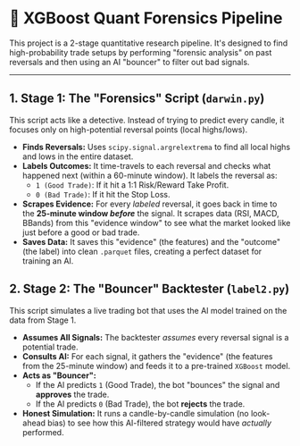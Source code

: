 # 🤖 XGBoost Quant Forensics Pipeline

This project is a 2-stage quantitative research pipeline. It's designed to find high-probability trade setups by performing "forensic analysis" on past reversals and then using an AI "bouncer" to filter out bad signals.

---

## 1. Stage 1: The "Forensics" Script (`darwin.py`)

This script acts like a detective. Instead of trying to predict every candle, it focuses only on high-potential reversal points (local highs/lows).

* **Finds Reversals:** Uses `scipy.signal.argrelextrema` to find all local highs and lows in the entire dataset.
* **Labels Outcomes:** It time-travels to each reversal and checks what happened next (within a 60-minute window). It labels the reversal as:
    * `1 (Good Trade)`: If it hit a 1:1 Risk/Reward Take Profit.
    * `0 (Bad Trade)`: If it hit the Stop Loss.
* **Scrapes Evidence:** For every *labeled* reversal, it goes back in time to the **25-minute window *before*** the signal. It scrapes data (RSI, MACD, BBands) from this "evidence window" to see what the market looked like just before a good or bad trade.
* **Saves Data:** It saves this "evidence" (the features) and the "outcome" (the label) into clean `.parquet` files, creating a perfect dataset for training an AI.

## 2. Stage 2: The "Bouncer" Backtester (`label2.py`)

This script simulates a live trading bot that uses the AI model trained on the data from Stage 1.

* **Assumes All Signals:** The backtester *assumes* every reversal signal is a potential trade.
* **Consults AI:** For each signal, it gathers the "evidence" (the features from the 25-minute window) and feeds it to a pre-trained `XGBoost` model.
* **Acts as "Bouncer":**
    * If the AI predicts `1` (Good Trade), the bot "bounces" the signal and **approves** the trade.
    * If the AI predicts `0` (Bad Trade), the bot **rejects** the trade.
* **Honest Simulation:** It runs a candle-by-candle simulation (no look-ahead bias) to see how this AI-filtered strategy would have *actually* performed.

